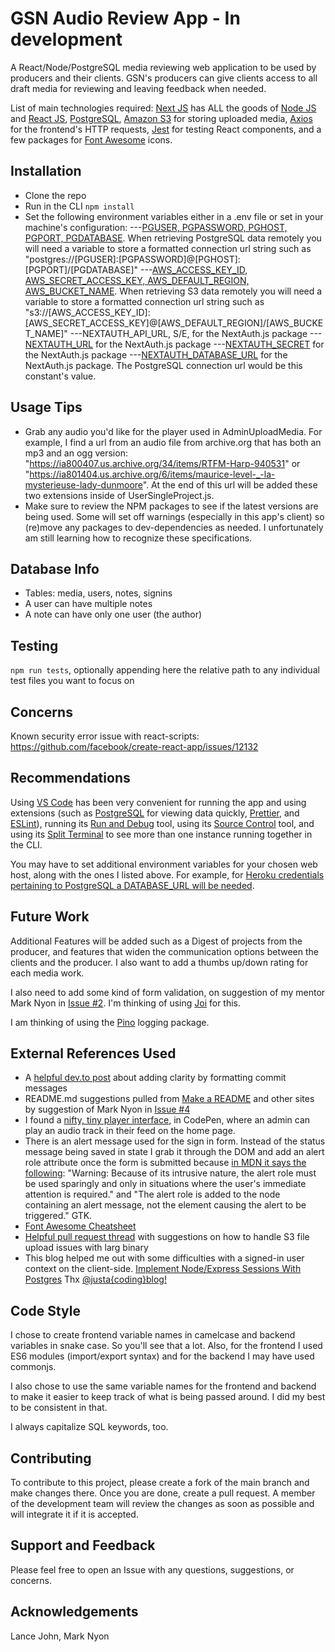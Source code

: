 # GSN Audio Review App - In development

A React/Node/PostgreSQL media reviewing web application to be used by producers and their clients. GSN's producers can give clients access to all draft media for reviewing and leaving feedback when needed.

List of main technologies required: [Next JS](https://nextjs.org/) has ALL the goods of [Node JS](https://nodejs.org) and [React JS](https://reactjs.org/), [PostgreSQL](https://www.postgresql.org/), [Amazon S3](https://aws.amazon.com/s3/) for storing uploaded media, [Axios](https://axios-http.com/docs/intro) for the frontend's HTTP requests, [Jest](https://jestjs.io/) for testing React components, and a few packages for [Font Awesome](https://cdnjs.com/libraries/font-awesome) icons.

## Installation

-   Clone the repo
-   Run in the CLI `npm install`
-   Set the following environment variables either in a .env file or set in your machine's configuration:
    ---[PGUSER, PGPASSWORD, PGHOST, PGPORT, PGDATABASE](https://www.postgresql.org/docs/current/libpq-envars.html). When retrieving PostgreSQL data remotely you will need a variable to store a formatted connection url string such as "postgres://[PGUSER]:[PGPASSWORD]@[PGHOST]:[PGPORT]/[PGDATABASE]"
    ---[AWS_ACCESS_KEY_ID, AWS_SECRET_ACCESS_KEY, AWS_DEFAULT_REGION, AWS_BUCKET_NAME](https://docs.aws.amazon.com/sdk-for-javascript/v2/developer-guide/loading-node-credentials-environment.html). When retrieving S3 data remotely you will need a variable to store a formatted connection url string such as "s3://[AWS_ACCESS_KEY_ID]:[AWS_SECRET_ACCESS_KEY]@[AWS_DEFAULT_REGION]/[AWS_BUCKET_NAME]"
    ---NEXTAUTH_API_URL, S/E, for the NextAuth.js package
    ---[NEXTAUTH_URL](https://next-auth.js.org/getting-started/example) for the NextAuth.js package
    ---[NEXTAUTH_SECRET](https://next-auth.js.org/getting-started/example) for the NextAuth.js package
    ---[NEXTAUTH_DATABASE_URL](https://next-auth.js.org/getting-started/example) for the NextAuth.js package. The PostgreSQL connection url would be this constant's value.

## Usage Tips

-   Grab any audio you'd like for the player used in AdminUploadMedia. For example, I find a url from an audio file from archive.org that has both an mp3 and an ogg version: "https://ia800407.us.archive.org/34/items/RTFM-Harp-940531" or "https://ia801404.us.archive.org/6/items/maurice-level-_-la-mysterieuse-lady-dunmoore". At the end of this url will be added these two extensions inside of UserSingleProject.js.
-   Make sure to review the NPM packages to see if the latest versions are being used. Some will set off warnings (especially in this app's client) so (re)move any packages to dev-dependencies as needed. I unfortunately am still learning how to recognize these specifications.

## Database Info

-   Tables: media, users, notes, signins
-   A user can have multiple notes
-   A note can have only one user (the author)

## Testing

`npm run tests`, optionally appending here the relative path to any individual test files you want to focus on

## Concerns

Known security error issue with react-scripts: https://github.com/facebook/create-react-app/issues/12132

## Recommendations

Using [VS Code](https://code.visualstudio.com/) has been very convenient for running the app and using extensions (such as [PostgreSQL](https://marketplace.visualstudio.com/items?itemName=ckolkman.vscode-postgres) for viewing data quickly, [Prettier](https://marketplace.visualstudio.com/items?itemName=esbenp.prettier-vscode), and [ESLint](https://marketplace.visualstudio.com/items?itemName=dbaeumer.vscode-eslint)), running its [Run and Debug](https://code.visualstudio.com/docs/editor/debugging#_run-and-debug-view) tool, using its [Source Control](https://code.visualstudio.com/docs/editor/versioncontrol#_scm-providers) tool, and using its [Split Terminal](https://code.visualstudio.com/docs/terminal/basics#_grouping) to see more than one instance running together in the CLI.

You may have to set additional environment variables for your chosen web host, along with the ones I listed above. For example, for [Heroku credentials pertaining to PostgreSQL a DATABASE_URL will be needed](https://devcenter.heroku.com/articles/heroku-postgresql).

## Future Work

Additional Features will be added such as a Digest of projects from the producer, and features that widen the communication options between the clients and the producer. I also want to add a thumbs up/down rating for each media work.

I also need to add some kind of form validation, on suggestion of my mentor Mark Nyon in [Issue #2](https://github.com/Githubbubber/gsn-audio-review-app/issues/2). I'm thinking of using [Joi](https://joi.dev/api/?v=17.4.0) for this.

I am thinking of using the [Pino](https://www.npmjs.com/package/pino) logging package.

## External References Used

-   A [helpful dev.to post](https://dev.to/i5han3/git-commit-message-convention-that-you-can-follow-1709) about adding clarity by formatting commit messages
-   README.md suggestions pulled from [Make a README](https://readthedocs.org/) and other sites by suggestion of Mark Nyon in [Issue #4](https://github.com/Githubbubber/gsn-audio-review-app/issues/4)
-   I found a [nifty, tiny player interface](https://codepen.io/websitebeaver/pen/vKdWxW?editors=0010), in CodePen, where an admin can play an audio track in their feed on the home page.
-   There is an alert message used for the sign in form. Instead of the status message being saved in state I grab it through the DOM and add an alert role attribute once the form is submitted because [in MDN it says the following](https://developer.mozilla.org/en-US/docs/Web/Accessibility/ARIA/Roles/alert_role#description): "Warning: Because of its intrusive nature, the alert role must be used sparingly and only in situations where the user's immediate attention is required." and "The alert role is added to the node containing an alert message, not the element causing the alert to be triggered." GTK.
-   [Font Awesome Cheatsheet](https://fontawesome.com/v5/cheatsheet)
-   [Helpful pull request thread](https://github.com/aws/aws-sdk-js/issues/2961) with suggestions on how to handle S3 file upload issues with larg binary
-   This blog helped me out with some difficulties with a signed-in user context on the client-side. [Implement Node/Express Sessions With Postgres](https://justacoding.blog/implement-node-express-sessions-with-postgres/) Thx [@justa{coding}blog!](https://twitter.com/justacodingblog)

## Code Style

I chose to create frontend variable names in camelcase and backend variables in snake case. So you'll see that a lot. Also, for the frontend I used ES6 modules (import/export syntax) and for the backend I may have used commonjs.

I also chose to use the same variable names for the frontend and backend to make it easier to keep track of what is being passed around. I did my best to be consistent in that.

I always capitalize SQL keywords, too.

## Contributing

To contribute to this project, please create a fork of the main branch and make changes there. Once you are done, create a pull request. A member of the development team will review the changes as soon as possible and will integrate it if it is accepted.

## Support and Feedback

Please feel free to open an Issue with any questions, suggestions, or concerns.

## Acknowledgements

Lance John, Mark Nyon
